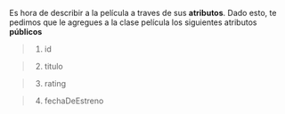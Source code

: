 Es hora de describir a la película a traves de sus **atributos**. Dado esto, te pedimos que le agregues a la clase película los siguientes atributos **públicos**

> 1. id

> 2. titulo

> 3. rating

> 4. fechaDeEstreno